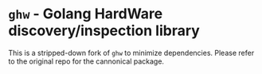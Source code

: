 # `ghw` - Golang HardWare discovery/inspection library

This is a stripped-down fork of `ghw` to minimize dependencies.
Please refer to the original repo for the cannonical package.

